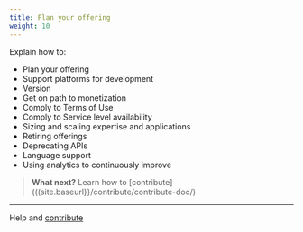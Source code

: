 ```yaml
---
title: Plan your offering
weight: 10
---
```

 Explain how to:

  * Plan your offering
  * Support platforms for development
  * Version
  * Get on path to monetization
  * Comply to Terms of Use
  * Comply to Service level availability
  * Sizing and scaling expertise and applications
  * Retiring offerings
  * Deprecating APIs
  * Language support
  * Using analytics to continuously improve

> **What next?** Learn how to [contribute](((site.baseurl}}/contribute/contribute-doc/)

--------
Help and [contribute]({{site.baseurl}}/contribute/contribute-doc/)
